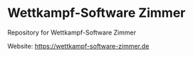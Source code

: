 # Wettkampf-Software Zimmer
Repository for Wettkampf-Software Zimmer

Website: https://wettkampf-software-zimmer.de
